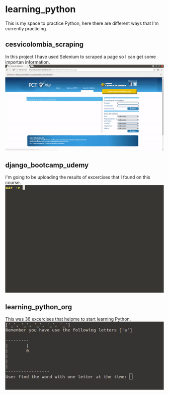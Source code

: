 # learning_python
This is my space to practice Python, here there are different ways that I'm currently practicing

## cesvicolombia_scraping
In this project I have used Selenium to scraped a page so I can get some importan information.
![Selenium Working](https://github.com/asdrubalsantander/learning_python/blob/master/cesvicolombia_scraping.gif)


## django_bootcamp_udemy
I'm going to be uploading the results of excercises that I found on this course.
![udemy](https://github.com/asdrubalsantander/learning_python/blob/master/war.gif)

## learning_python_org
This was 36 excercises that helpme to start learning Python.
![learning_python](https://github.com/asdrubalsantander/learning_python/blob/master/learning_pytho_org.gif)
